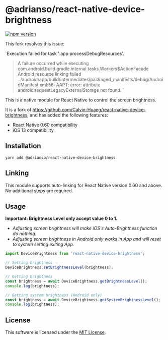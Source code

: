 # @adrianso/react-native-device-brightness

[![npm version](https://badge.fury.io/js/%40adrianso%2Freact-native-device-brightness.svg)](https://badge.fury.io/js/%40adrianso%2Freact-native-device-brightness)

This fork resolves this issue:

`Execution failed for task ':app:processDebugResources'.
> A failure occurred while executing com.android.build.gradle.internal.tasks.Workers$ActionFacade
   > Android resource linking failed
     ../android/app/build/intermediates/packaged_manifests/debug/AndroidManifest.xml:56: AAPT: error: attribute android:requestLegacyExternalStorage not found.
`

This is a native module for React Native to control the screen brightness.

It is a fork of https://github.com/Calvin-Huang/react-native-device-brightness, and has added the following features:

- React Native 0.60 compatibility
- iOS 13 compatibility

## Installation

```
yarn add @adrianso/react-native-device-brightness
```

## Linking

This module supports auto-linking for React Native version 0.60 and above. No additional steps are required.

## Usage

**Important: Brightness Level only accept value 0 to 1.**

- _Adjusting screen brightness will make iOS's Auto-Brightness function do nothing._
- _Adjusting screen brightness in Android only works in App and will reset to system setting exiting App._

```javascript
import DeviceBrightness from 'react-native-device-brightness';

// Setting brightness
DeviceBrightness.setBrightnessLevel(brightness);

// Getting brightness
const brightness = await DeviceBrightness.getBrightnessLevel();
console.log(brightness);

// Getting system brightness (Android only)
const brightness = await DeviceBrightness.getSystemBrightnessLevel();
console.log(brightness);
```

## License

This software is licensed under the [MIT License](https://github.com/adrianso/react-native-device-brightness/blob/master/LICENSE).

